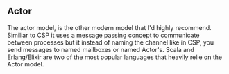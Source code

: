 ##  Actor

The actor model, is the other modern model that I'd highly recommend. Similiar to CSP it uses a message passing concept
to communicate between processes but it instead of naming the channel like in CSP, you send messages to named mailboxes or
named Actor's. Scala and Erlang/Elixir are two of the most popular languages that heavily relie on the Actor model.
